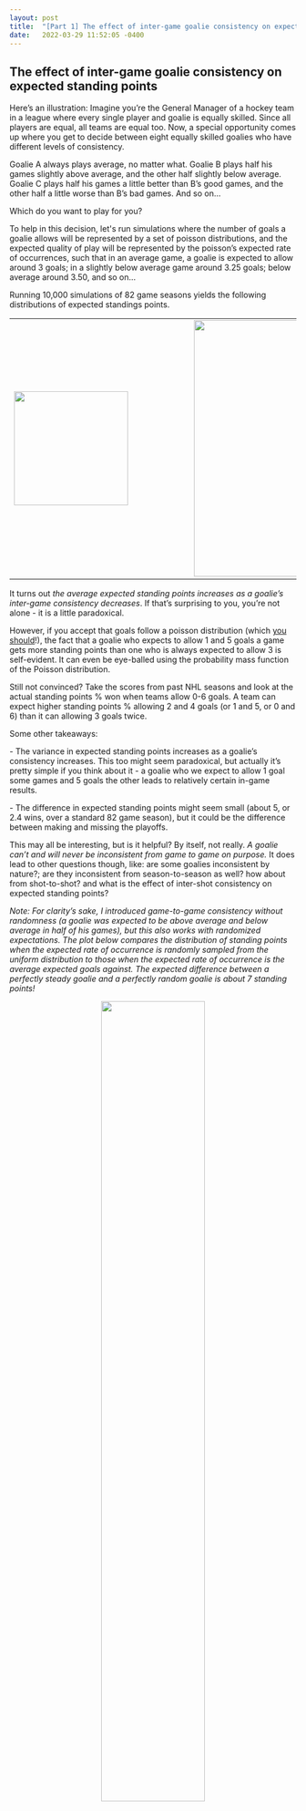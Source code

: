 ```yaml
---
layout: post
title:  "[Part 1] The effect of inter-game goalie consistency on expected standing points"
date:   2022-03-29 11:52:05 -0400
---
```

<h2> The effect of inter-game goalie consistency on expected standing points </h2>
<p>
Here’s an illustration: Imagine you’re the General Manager of a hockey team in a league where every single player and goalie is equally skilled. Since all players are equal, all teams are equal too. Now, a special opportunity comes up where you get to decide between eight equally skilled goalies who have different levels of consistency.
</p>
<p>
Goalie A always plays average, no matter what.
Goalie B plays half his games slightly above average, and the other half slightly below average.
Goalie C plays half his games a little better than B’s good games, and the other half a little worse than B’s bad games.
And so on...
</p>
<p>
Which do you want to play for you?
</p>
<p>
To help in this decision, let's run simulations where the number of goals a goalie allows will be represented by a set of poisson distributions, and the expected quality of play will be represented by the poisson’s expected rate of occurrences, such that in an average game, a goalie is expected to allow around 3 goals; in a slightly below average game around 3.25 goals; below average around 3.50, and so on… 
</p>
<p>
Running 10,000 simulations of 82 game seasons yields the following distributions of expected standings points.
</p>
<p>
<table style="margin-left:auto;margin-right:auto;"><tr>
<td> <img src="https://spazznolo.github.io/figs/goalie-plot-three.png" style="margin: 0px 100px 0px 0px" width="200px" length="250px"/> </td>
<td> <img src="https://spazznolo.github.io/figs/goalie-one-one.png" width="450px" length="250px"/> </td>
</tr></table>
</p>
<p>
It turns out <em>the average expected standing points increases as a goalie’s inter-game consistency decreases</em>. If that’s surprising to you, you’re not alone - it is a little paradoxical. 
</p>
<p>
However, if you accept that goals follow a poisson distribution (which <a href="https://www.lakeheadu.ca/sites/default/files/uploads/77/docs/DejardineFinal.pdf">you</a> <a href="https://verbumdata.netlify.app/2019/09/15/picking-nhl-poisson/">should</a>!), the fact that a goalie who expects to allow 1 and 5 goals a game gets more standing points than one who is always expected to allow 3 is self-evident. It can even be eye-balled using the probability mass function of the Poisson distribution.
</p>
<p>
Still not convinced? Take the scores from past NHL seasons and look at the actual standing points % won when teams allow 0-6 goals. A team can expect higher standing points % allowing 2 and 4 goals (or 1 and 5, or 0 and 6) than it can allowing 3 goals twice.
</p>
<p>
Some other takeaways:
</p>
<p>
- The variance in expected standing points increases as a goalie’s consistency increases. This too might seem paradoxical, but actually it’s pretty simple if you think about it - a goalie who we expect to allow 1 goal some games and 5 goals the other leads to relatively certain in-game results.
</p>
<p>
- The difference in expected standing points might seem small (about 5, or 2.4 wins, over a standard 82 game season), but it could be the difference between making and missing the playoffs.
</p>
<p>
This may all be interesting, but is it helpful? By itself, not really. <em>A goalie can’t and will never be inconsistent from game to game on purpose.</em> It does lead to other questions though, like: are some goalies inconsistent by nature?; are they inconsistent from season-to-season as well? how about from shot-to-shot? and what is the effect of inter-shot consistency on expected standing points?
</p>
<p>
</p>
<p>
<em>Note: For clarity’s sake, I introduced game-to-game consistency without randomness (a goalie was expected to be above average and below average in half of his games), but this also works with randomized expectations. The plot below compares the distribution of standing points when the expected rate of occurrence is randomly sampled from the uniform distribution to those when the expected rate of occurrence is the average expected goals against. The expected difference between a perfectly steady goalie and a perfectly random goalie is about 7 standing points!</em>
</p>
<p>
<div style="text-align: center"> <img src="https://spazznolo.github.io/figs/goalie-one-five.png" width="60%" length="150"/></div>
</p>

